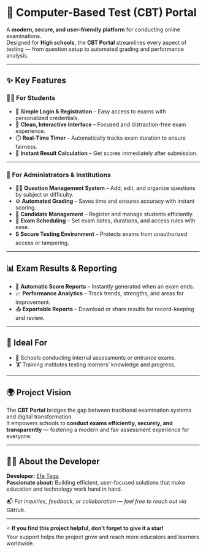 # 🧠 Computer-Based Test (CBT) Portal

A **modern, secure, and user-friendly platform** for conducting online examinations.  
Designed for **High schools**, the **CBT Portal** streamlines every aspect of testing — from question setup to automated grading and performance analysis.

---

## ✨ Key Features

### 👩‍🎓 For Students
- 🔐 **Simple Login & Registration** – Easy access to exams with personalized credentials.  
- 🧭 **Clean, Interactive Interface** – Focused and distraction-free exam experience.  
- ⏱️ **Real-Time Timer** – Automatically tracks exam duration to ensure fairness.  
- 🧮 **Instant Result Calculation** – Get scores immediately after submission.  

---

### 🏫 For Administrators & Institutions
- 🧑‍🏫 **Question Management System** – Add, edit, and organize questions by subject or difficulty.  
- ⚙️ **Automated Grading** – Saves time and ensures accuracy with instant scoring.  
- 👥 **Candidate Management** – Register and manage students efficiently.  
- 📅 **Exam Scheduling** – Set exam dates, durations, and access rules with ease.  
- 🔒 **Secure Testing Environment** – Protects exams from unauthorized access or tampering.

---

## 📊 Exam Results & Reporting

- 🧾 **Automatic Score Reports** – Instantly generated when an exam ends.  
- 📈 **Performance Analytics** – Track trends, strengths, and areas for improvement.  
- 📤 **Exportable Reports** – Download or share results for record-keeping and review.  

---

## 🚀 Ideal For
- 🏫 Schools conducting internal assessments or entrance exams.  
- 🏋️ Training institutes testing learners’ knowledge and progress.  

---

## 🌍 Project Vision

The **CBT Portal** bridges the gap between traditional examination systems and digital transformation.  
It empowers schools to **conduct exams efficiently, securely, and transparently** — fostering a modern and fair assessment experience for everyone.

---

## 👨‍💻 About the Developer

**Developer:** [Efe Tega](https://github.com/Efe-Tega)  
**Passionate about:** Building efficient, user-focused solutions that make education and technology work hand in hand.

📬 *For inquiries, feedback, or collaboration — feel free to reach out via GitHub.*

---

⭐ **If you find this project helpful, don’t forget to give it a star!**  
Your support helps the project grow and reach more educators and learners worldwide.
